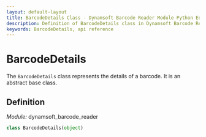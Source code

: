 ```yaml
---
layout: default-layout
title: BarcodeDetails Class - Dynamsoft Barcode Reader Module Python Edition API Reference
description: Definition of BarcodeDetails class in Dynamsoft Barcode Reader Module Python Edition.
keywords: BarcodeDetails, api reference
---
```


# BarcodeDetails

The `BarcodeDetails` class represents the details of a barcode. It is an abstract base class.

## Definition

*Module:* dynamsoft_barcode_reader

```python
class BarcodeDetails(object)
```
